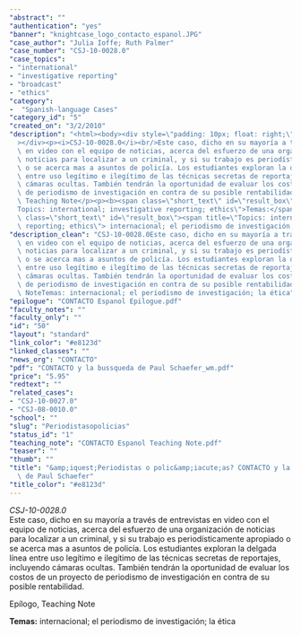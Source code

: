 ```yaml
---
"abstract": ""
"authentication": "yes"
"banner": "knightcase_logo_contacto_espanol.JPG"
"case_author": "Julia Ioffe; Ruth Palmer"
"case_number": "CSJ-10-0028.0"
"case_topics":
- "international"
- "investigative reporting"
- "broadcast"
- "ethics"
"category": 
-  "Spanish-language Cases"
"category_id": "5"
"created_on": "3/2/2010"
"description": "<html><body><div style=\"padding: 10px; float: right;\"\
  ></div><p><i>CSJ-10-0028.0</i><br/>Este caso, dicho en su mayoría a través de entrevistas\
  \ en video con el equipo de noticias, acerca del esfuerzo de una organización de\
  \ noticias para localizar a un criminal, y si su trabajo es periodísticamente apropiado\
  \ o se acerca mas a asuntos de policía. Los estudiantes exploran la delgada línea\
  \ entre uso legítimo e ilegítimo de las técnicas secretas de reportajes, incluyendo\
  \ cámaras ocultas. También tendrán la oportunidad de evaluar los costos de un proyecto\
  \ de periodismo de investigación en contra de su posible rentabilidad.</p><p>Epílogo,\
  \ Teaching Note</p><p><b><span class=\"short_text\" id=\"result_box\"><span title=\"\
  Topics: international; investigative reporting; ethics\">Temas:</span></span></b><span\
  \ class=\"short_text\" id=\"result_box\"><span title=\"Topics: international; investigative\
  \ reporting; ethics\"> internacional; el periodismo de investigación; la ética</span></span></p></body></html>"
"description_clean": "CSJ-10-0028.0Este caso, dicho en su mayoría a través de entrevistas\
  \ en video con el equipo de noticias, acerca del esfuerzo de una organización de\
  \ noticias para localizar a un criminal, y si su trabajo es periodísticamente apropiado\
  \ o se acerca mas a asuntos de policía. Los estudiantes exploran la delgada línea\
  \ entre uso legítimo e ilegítimo de las técnicas secretas de reportajes, incluyendo\
  \ cámaras ocultas. También tendrán la oportunidad de evaluar los costos de un proyecto\
  \ de periodismo de investigación en contra de su posible rentabilidad.Epílogo, Teaching\
  \ NoteTemas: internacional; el periodismo de investigación; la ética"
"epilogue": "CONTACTO Espanol Epilogue.pdf"
"faculty_notes": ""
"faculty_only": ""
"id": "50"
"layout": "standard"
"link_color": "#e8123d"
"linked_classes": ""
"news_org": "CONTACTO"
"pdf": "CONTACTO y la bussqueda de Paul Schaefer_wm.pdf"
"price": "5.95"
"redtext": ""
"related_cases":
- "CSJ-10-0027.0"
- "CSJ-08-0010.0"
"school": ""
"slug": "Periodistasopolicias"
"status_id": "1"
"teaching_note": "CONTACTO Espanol Teaching Note.pdf"
"teaser": ""
"thumb": ""
"title": "&amp;iquest;Periodistas o polic&amp;iacute;as? CONTACTO y la b&amp;uacute;squeda\
  \ de Paul Schaefer"
"title_color": "#e8123d"
---
```

<html><body><div style="padding: 10px; float: right;"></div><p><i>CSJ-10-0028.0</i><br/>Este caso, dicho en su mayoría a través de entrevistas en video con el equipo de noticias, acerca del esfuerzo de una organización de noticias para localizar a un criminal, y si su trabajo es periodísticamente apropiado o se acerca mas a asuntos de policía. Los estudiantes exploran la delgada línea entre uso legítimo e ilegítimo de las técnicas secretas de reportajes, incluyendo cámaras ocultas. También tendrán la oportunidad de evaluar los costos de un proyecto de periodismo de investigación en contra de su posible rentabilidad.</p><p>Epílogo, Teaching Note</p><p><b><span class="short_text" id="result_box"><span title="Topics: international; investigative reporting; ethics">Temas:</span></span></b><span class="short_text" id="result_box"><span title="Topics: international; investigative reporting; ethics"> internacional; el periodismo de investigación; la ética</span></span></p></body></html>
